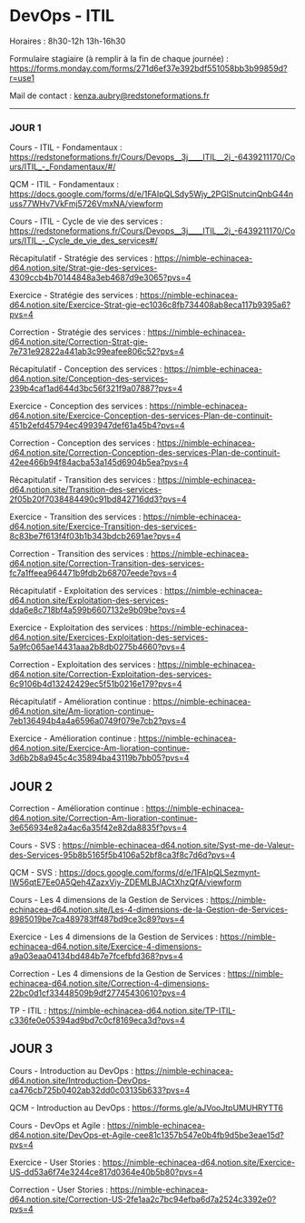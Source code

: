 # DevOps - ITIL

Horaires : 8h30-12h 13h-16h30

Formulaire stagiaire (à remplir à la fin de chaque journée) : https://forms.monday.com/forms/271d6ef37e392bdf551058bb3b99859d?r=use1

Mail de contact : kenza.aubry@redstoneformations.fr

---

### JOUR 1

Cours - ITIL - Fondamentaux : https://redstoneformations.fr/Cours/Devops__3j____ITIL__2j_-6439211170/Cours/ITIL_-_Fondamentaux/#/

QCM - ITIL - Fondamentaux : https://docs.google.com/forms/d/e/1FAIpQLSdy5Wjy_2PGlSnutcinQnbG44nuss77WHv7VkFmj5726VmxNA/viewform

Cours - ITIL - Cycle de vie des services : https://redstoneformations.fr/Cours/Devops__3j____ITIL__2j_-6439211170/Cours/ITIL_-_Cycle_de_vie_des_services#/

Récapitulatif - Stratégie des services : https://nimble-echinacea-d64.notion.site/Strat-gie-des-services-4309ccb4b70144848a3eb4687d9e3065?pvs=4

Exercice - Stratégie des services : https://nimble-echinacea-d64.notion.site/Exercice-Strat-gie-ec1036c8fb734408ab8eca117b9395a6?pvs=4

Correction - Stratégie des services : https://nimble-echinacea-d64.notion.site/Correction-Strat-gie-7e731e92822a441ab3c99eafee806c52?pvs=4

Récapitulatif - Conception des services : https://nimble-echinacea-d64.notion.site/Conception-des-services-239b4caf1ad644d3bc56f321f9a07887?pvs=4

Exercice - Conception des services : https://nimble-echinacea-d64.notion.site/Exercice-Conception-des-services-Plan-de-continuit-451b2efd45794ec4993947def61a45b4?pvs=4

Correction - Conception des services : https://nimble-echinacea-d64.notion.site/Correction-Conception-des-services-Plan-de-continuit-42ee466b94f84acba53a145d6904b5ea?pvs=4

Récapitulatif - Transition des services : https://nimble-echinacea-d64.notion.site/Transition-des-services-2f05b20f7038484490c91bd842716dd3?pvs=4

Exercice - Transition des services : https://nimble-echinacea-d64.notion.site/Exercice-Transition-des-services-8c83be7f613f4f03b1b343bdcb2691ae?pvs=4

Correction - Transition des services : https://nimble-echinacea-d64.notion.site/Correction-Transition-des-services-fc7a1ffeea964471b9fdb2b68707eede?pvs=4

Récapitulatif - Exploitation des services : https://nimble-echinacea-d64.notion.site/Exploitation-des-services-dda6e8c718bf4a599b6607132e9b09be?pvs=4

Exercice - Exploitation des services : https://nimble-echinacea-d64.notion.site/Exercices-Exploitation-des-services-5a9fc065ae14431aaa2b8db0275b4660?pvs=4

Correction - Exploitation des services : https://nimble-echinacea-d64.notion.site/Correction-Exploitation-des-services-6c9106b4d13242429ec5f51b0216e179?pvs=4

Récapitulatif - Amélioration continue : https://nimble-echinacea-d64.notion.site/Am-lioration-continue-7eb136494b4a4a6596a0749f079e7cb2?pvs=4

Exercice - Amélioration continue : https://nimble-echinacea-d64.notion.site/Exercice-Am-lioration-continue-3d6b2b8a945c4c35894ba43119b7bb05?pvs=4

## JOUR 2

Correction - Amélioration continue : https://nimble-echinacea-d64.notion.site/Correction-Am-lioration-continue-3e656934e82a4ac6a35f42e82da8835f?pvs=4

Cours - SVS : https://nimble-echinacea-d64.notion.site/Syst-me-de-Valeur-des-Services-95b8b5165f5b4106a52bf8ca3f8c7d6d?pvs=4

QCM - SVS : https://docs.google.com/forms/d/e/1FAIpQLSezmynt-IW56qtE7Ee0A5Qeh4ZazxViy-ZDEMLBJACtXhzQfA/viewform

Cours - Les 4 dimensions de la Gestion de Services : https://nimble-echinacea-d64.notion.site/Les-4-dimensions-de-la-Gestion-de-Services-8985019be7ca489783ff487bd9ce3c89?pvs=4

Exercice - Les 4 dimensions de la Gestion de Services : https://nimble-echinacea-d64.notion.site/Exercice-4-dimensions-a9a03eaa04134bd484b7e7fcefbfd368?pvs=4

Correction - Les 4 dimensions de la Gestion de Services : https://nimble-echinacea-d64.notion.site/Correction-4-dimensions-22bc0d1cf33448509b9df27745430610?pvs=4

TP - ITIL : https://nimble-echinacea-d64.notion.site/TP-ITIL-c336fe0e05394ad9bd7c0cf8169eca3d?pvs=4

## JOUR 3

Cours - Introduction au DevOps : https://nimble-echinacea-d64.notion.site/Introduction-DevOps-ca476cb725b0402ab32dd0c03135b633?pvs=4

QCM - Introduction au DevOps : https://forms.gle/aJVooJtpUMUHRYTT6

Cours - DevOps et Agile : https://nimble-echinacea-d64.notion.site/DevOps-et-Agile-cee81c1357b547e0b4fb9d5be3eae15d?pvs=4

Exercice - User Stories : https://nimble-echinacea-d64.notion.site/Exercice-US-dd53a6f74e3244ce817d0364e40b5b80?pvs=4

Correction - User Stories : https://nimble-echinacea-d64.notion.site/Correction-US-2fe1aa2c7bc94efba6d7a2524c3392e0?pvs=4
